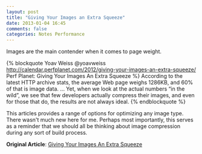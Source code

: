 ```yaml
---
layout: post
title: "Giving Your Images an Extra Squeeze"
date: 2013-01-04 16:45
comments: false
categories: Notes Performance
---
```


Images are the main contender when it comes to page weight.

{% blockquote Yoav Weiss @yoavweiss http://calendar.perfplanet.com/2012/giving-your-images-an-extra-squeeze/ Perf Planet: Giving Your Images An Extra Squeeze %}
According to the latest HTTP archive stats, the average Web page weighs 1286KB, and 60% of that is image data.
...
Yet, when we look at the actual numbers “in the wild”, we see that few developers actually compress their images, and even for those that do, the results are not always ideal.
{% endblockquote %}

This articles provides a range of options for optimizing any image type.  There wasn't much new here for me.  Perhaps most importantly, this serves as a reminder that we should all be thinking about image compression during any sort of build process.

**Original Article**: [Giving Your Images An Extra Squeeze](http://calendar.perfplanet.com/2012/giving-your-images-an-extra-squeeze/)